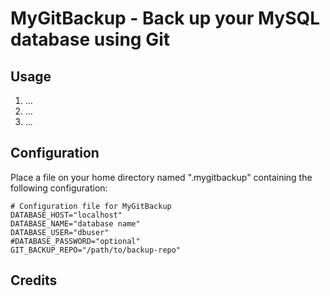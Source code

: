 MyGitBackup - Back up your MySQL database using Git
===================================================

Usage
-----

1. ...
2. ...
3. ...

Configuration
-------------

Place a file on your home directory named ".mygitbackup" containing the following configuration: 

    # Configuration file for MyGitBackup
    DATABASE_HOST="localhost"
    DATABASE_NAME="database name"
    DATABASE_USER="dbuser"
    #DATABASE_PASSWORD="optional"
    GIT_BACKUP_REPO="/path/to/backup-repo"


Credits
-------


  